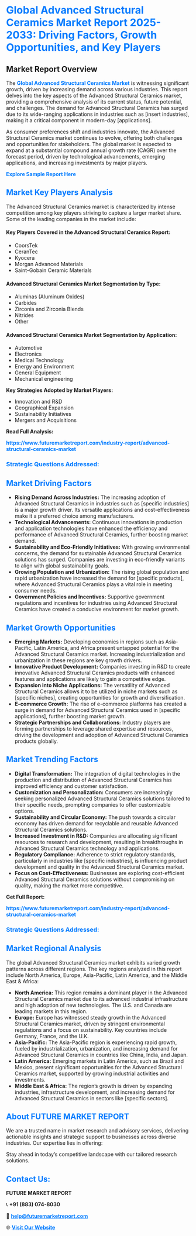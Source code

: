 <h1 style="color: #007BFF;">Global Advanced Structural Ceramics Market Report 2025-2033: Driving Factors, Growth Opportunities, and Key Players</h1>

<section id="overview">
<h2>Market Report Overview</h2>
<p>The <a href="https://www.futuremarketreport.com/industry-report/advanced-structural-ceramics-market" style="color: #007BFF; text-decoration: none;"><strong>Global Advanced Structural Ceramics Market</strong></a> is witnessing significant growth, driven by increasing demand across various industries. This report delves into the key aspects of the Advanced Structural Ceramics market, providing a comprehensive analysis of its current status, future potential, and challenges. The demand for Advanced Structural Ceramics has surged due to its wide-ranging applications in industries such as [insert industries], making it a critical component in modern-day [applications].</p>
<p>As consumer preferences shift and industries innovate, the Advanced Structural Ceramics market continues to evolve, offering both challenges and opportunities for stakeholders. The global market is expected to expand at a substantial compound annual growth rate (CAGR) over the forecast period, driven by technological advancements, emerging applications, and increasing investments by major players.</p>
</section>

<section id="overview">
<p><a href="https://www.futuremarketreport.com/request-sample/reportId=63099" style="color: #007BFF; text-decoration: none;"><strong>Explore Sample Report Here</strong></a></p>
</section>

<section id="key-players">
<h2 style="color: #007BFF;">Market Key Players Analysis</h2>
<p>The Advanced Structural Ceramics market is characterized by intense competition among key players striving to capture a larger market share. Some of the leading companies in the market include:</p>
<h4>Key Players Covered in the Advanced Structural Ceramics Report:</h4>
<ul><li>CoorsTek</li><li>CeranTec</li><li>Kyocera</li><li>Morgan Advanced Materials</li><li>Saint-Gobain Ceramic Materials</li></ul>
<h4>Advanced Structural Ceramics Market Segmentation by Type:</h4>
<ul><li>Aluminas (Aluminum Oxides)</li><li>Carbides</li><li>Zirconia and Zirconia Blends</li><li>Nitrides</li><li>Other</li></ul>

<h4>Advanced Structural Ceramics Market Segmentation by Application:</h4>
<ul><li>Automotive</li><li>Electronics</li><li>Medical Technology</li><li>Energy and Environment</li><li>General Equipment</li><li>Mechanical engineering</li></ul>
<p><strong>Key Strategies Adopted by Market Players:</strong></p>
<ul>
<li>Innovation and R&D</li>
<li>Geographical Expansion</li>
<li>Sustainability Initiatives</li>
<li>Mergers and Acquisitions</li>
</ul>
</section>

<section>
<p><strong>Read Full Analysis: </strong></p><a href="https://www.futuremarketreport.com/industry-report/advanced-structural-ceramics-market" style="color: #007BFF; text-decoration: none;"><strong>https://www.futuremarketreport.com/industry-report/advanced-structural-ceramics-market</strong></a>
<h3 style="color: #007BFF;">Strategic Questions Addressed:</h3>
</section>

<section id="driving-factors">
<h2 style="color: #007BFF;">Market Driving Factors</h2>
<ul>
<li><strong>Rising Demand Across Industries:</strong> The increasing adoption of Advanced Structural Ceramics in industries such as [specific industries] is a major growth driver. Its versatile applications and cost-effectiveness make it a preferred choice among manufacturers.</li>
<li><strong>Technological Advancements:</strong> Continuous innovations in production and application technologies have enhanced the efficiency and performance of Advanced Structural Ceramics, further boosting market demand.</li>
<li><strong>Sustainability and Eco-Friendly Initiatives:</strong> With growing environmental concerns, the demand for sustainable Advanced Structural Ceramics solutions has surged. Companies are investing in eco-friendly variants to align with global sustainability goals.</li>
<li><strong>Growing Population and Urbanization:</strong> The rising global population and rapid urbanization have increased the demand for [specific products], where Advanced Structural Ceramics plays a vital role in meeting consumer needs.</li>
<li><strong>Government Policies and Incentives:</strong> Supportive government regulations and incentives for industries using Advanced Structural Ceramics have created a conducive environment for market growth.</li>
</ul>
</section>

<section id="growth-opportunities">
<h2 style="color: #007BFF;">Market Growth Opportunities</h2>
<ul>
<li><strong>Emerging Markets:</strong> Developing economies in regions such as Asia-Pacific, Latin America, and Africa present untapped potential for the Advanced Structural Ceramics market. Increasing industrialization and urbanization in these regions are key growth drivers.</li>
<li><strong>Innovative Product Development:</strong> Companies investing in R&D to create innovative Advanced Structural Ceramics products with enhanced features and applications are likely to gain a competitive edge.</li>
<li><strong>Expansion into Niche Applications:</strong> The versatility of Advanced Structural Ceramics allows it to be utilized in niche markets such as [specific niches], creating opportunities for growth and diversification.</li>
<li><strong>E-commerce Growth:</strong> The rise of e-commerce platforms has created a surge in demand for Advanced Structural Ceramics used in [specific applications], further boosting market growth.</li>
<li><strong>Strategic Partnerships and Collaborations:</strong> Industry players are forming partnerships to leverage shared expertise and resources, driving the development and adoption of Advanced Structural Ceramics products globally.</li>
</ul>
</section>

<section id="trending-factors">
<h2 style="color: #007BFF;">Market Trending Factors</h2>
<ul>
<li><strong>Digital Transformation:</strong> The integration of digital technologies in the production and distribution of Advanced Structural Ceramics has improved efficiency and customer satisfaction.</li>
<li><strong>Customization and Personalization:</strong> Consumers are increasingly seeking personalized Advanced Structural Ceramics solutions tailored to their specific needs, prompting companies to offer customizable options.</li>
<li><strong>Sustainability and Circular Economy:</strong> The push towards a circular economy has driven demand for recyclable and reusable Advanced Structural Ceramics solutions.</li>
<li><strong>Increased Investment in R&D:</strong> Companies are allocating significant resources to research and development, resulting in breakthroughs in Advanced Structural Ceramics technology and applications.</li>
<li><strong>Regulatory Compliance:</strong> Adherence to strict regulatory standards, particularly in industries like [specific industries], is influencing product development and quality in the Advanced Structural Ceramics market.</li>
<li><strong>Focus on Cost-Effectiveness:</strong> Businesses are exploring cost-efficient Advanced Structural Ceramics solutions without compromising on quality, making the market more competitive.</li>
</ul>
</section>

<section>
<p><strong>Get Full Report: </strong></p><a href="https://www.futuremarketreport.com/industry-report/advanced-structural-ceramics-market" style="color: #007BFF; text-decoration: none;"><strong>https://www.futuremarketreport.com/industry-report/advanced-structural-ceramics-market</strong></a>
<h3 style="color: #007BFF;">Strategic Questions Addressed:</h3>
</section>


<section id="regional-analysis">
<h2 style="color: #007BFF;">Market Regional Analysis</h2>
<p>The global Advanced Structural Ceramics market exhibits varied growth patterns across different regions. The key regions analyzed in this report include North America, Europe, Asia-Pacific, Latin America, and the Middle East & Africa:</p>
<ul>
<li><strong>North America:</strong> This region remains a dominant player in the Advanced Structural Ceramics market due to its advanced industrial infrastructure and high adoption of new technologies. The U.S. and Canada are leading markets in this region.</li>
<li><strong>Europe:</strong> Europe has witnessed steady growth in the Advanced Structural Ceramics market, driven by stringent environmental regulations and a focus on sustainability. Key countries include Germany, France, and the U.K.</li>
<li><strong>Asia-Pacific:</strong> The Asia-Pacific region is experiencing rapid growth, fueled by industrialization, urbanization, and increasing demand for Advanced Structural Ceramics in countries like China, India, and Japan.</li>
<li><strong>Latin America:</strong> Emerging markets in Latin America, such as Brazil and Mexico, present significant opportunities for the Advanced Structural Ceramics market, supported by growing industrial activities and investments.</li>
<li><strong>Middle East & Africa:</strong> The region’s growth is driven by expanding industries, infrastructure development, and increasing demand for Advanced Structural Ceramics in sectors like [specific sectors].</li>
</ul>
</section>

<footer>
<h2 style="color: #007BFF;">About FUTURE MARKET REPORT</h2>
<p>We are a trusted name in market research and advisory services, delivering actionable insights and strategic support to businesses across diverse industries. Our expertise lies in offering:</p>

<p>Stay ahead in today’s competitive landscape with our tailored research solutions.</p>

<h2 style="color: #007BFF;">Contact Us:</h2>
<p><strong>FUTURE MARKET REPORT</strong></p>
<p>📞 <strong>+91 (883) 074-8030</strong></p>
<p>📧 <strong><a href="mailto:help@futuremarketreport.com" style="color: #007BFF;">help@futuremarketreport.com</a></strong></p>
<p>🌐 <strong><a href="https://www.futuremarketreport.com/" style="color: #007BFF;">Visit Our Website</a></strong></p>
</footer>